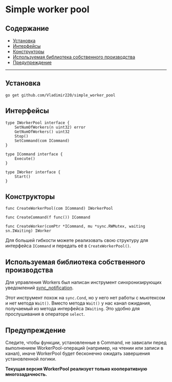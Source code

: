 # Simple worker pool #
## Содержание ##
- [Установка](#установка)
- [Интерфейсы](#интерфейсы)
- [Конструкторы](#конструкторы)
- [Используемая библиотека собственного производства](#используемая-библиотека-собственного-производства)
- [Предупреждение](#предупреждение)
---

## Установка ##
```
go get github.com/Vladimir220/simple_worker_pool
```

## Интерфейсы ##
```
type IWorkerPool interface {
    SetNumOfWorkers(n uint32) error
    GetNumOfWorkers() uint32
    Stop()
    SetCommand(com ICommand)
}
```
```
type ICommand interface {
    Execute()
}
```
```
type IWorker interface {
    Start()
}
```

## Конструкторы ##
```
func CreateWorkerPool(com ICommand) IWorkerPool
```
```
func CreateCommand(f func()) ICommand
```
```
func CreateWorker(comPtr *ICommand, mu *sync.RWMutex, waiting sn.IWaiting) IWorker
```

Для большей гибкости можете реализовать свою структуру для интерфейса ```ICommand``` и передать её в ```CreateWorkerPool()```.

## Используемая библиотека собственного производства ##
Для управления Workers был написан инструмент синхронизирующих уведомлений [sync_notification](https://github.com/Vladimir220/sync_notification/tree/v0.1.3). 

Этот инструмент похож на ```sync.Cond```, но у него нет работы с мьютексом и нет метода ```Wait()```. Вместо метода ```Wait()``` у нас канал ожидания, получаемый из метода интерфейса ```IWaiting```. Это удобно для прослушивания в операторе ```select```.

## Предупреждение ##
Следите, чтобы функции, установленные в Command, не зависали перед выполнением WorkerPool-операций (например, на чтении или записи в канал), иначе WorkerPool будет бесконечно ожидать завершения установленной логики. 

**Текущая версия WorkerPool реализует только кооперативную многозадачность.**

